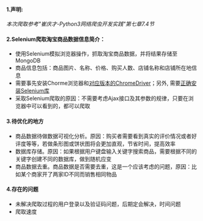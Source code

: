 #### 1.声明:
*本次爬取参考"崔庆才-Python3网络爬虫开发实践"第七章7.4节*

#### 2.Selenium爬取淘宝商品数据信息简介：
+ 使用Selenium模拟浏览器操作，抓取淘宝商品数据，并将结果存储至MongoDB
+ 商品信息包括：商品图片、名称、价格、购买人数、店铺名称和店铺所在地信息
+ 需要事先安装Chorme浏览器和[对应版本的ChromeDriver](http://chromedriver.storage.googleapis.com/index.html)；另外, 需要[正确安装Selenium库](https://www.baidu.com/s?ie=utf-8&f=8&rsv_bp=1&tn=94886267_hao_pg&wd=selenium%20%E5%AE%89%E8%A3%85&oq=Python%2520selenium%2520%25E5%25AE%2589%25E8%25A3%2585&rsv_pq=968033890000f449&rsv_t=ff28w%2F%2F3j0ZIipTUPJ2g1a13bUlLQ71Dquj0NKcSpikZQOkhVzntwnlssg%2Bun2mBGn7Chmnh&rqlang=cn&rsv_enter=1&inputT=29847&rsv_sug3=33&rsv_sug1=26&rsv_sug7=100&bs=Python%20selenium%20%E5%AE%89%E8%A3%85)
+ 采取Selenium爬取的原因：不需要考虑Ajax接口及其参数的规律，只要在浏览器中可以看到的，都可以爬取

#### 3.待优化的地方
+ 商品数据待做数据可视化分析。原因：购买者需要看到真实的评价情况或者好评度等等，若做条形图或饼状图将会更加直观，节省时间，提高效率
+ 数据库存储。原因：如果根据用户键盘输入关键字搜索商品，需要根据不同的关键字创建不同的数据库，做到随机应变
+ 商品数据去重。商品数据是否需要去重，这是一个应该考虑的问题，原因：比如某个商家开了两家ID不同而销售相同物品

#### 4.存在的问题
+ 未解决爬取过程的用户登录以及验证码问题，后期定会解决，时间问题
+ 爬取速度
